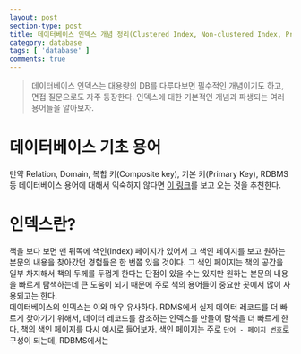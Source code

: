 ```yaml
---
layout: post
section-type: post
title: 데이터베이스 인덱스 개념 정리(Clustered Index, Non-clustered Index, Primary Index, Secondary Index 등..)
category: database
tags: [ 'database' ]
comments: true
---
```


> 데이터베이스 인덱스는 대용량의 DB를 다루다보면 필수적인 개념이기도 하고, 면접 질문으로도 자주 등장한다. 인덱스에 대한 기본적인 개념과 파생되는 여러 용어들을 알아보자.

# 데이터베이스 기초 용어

만약 Relation, Domain, 복합 키(Composite key), 기본 키(Primary Key), RDBMS 등 데이터베이스 용어에 대해서 익숙하지 않다면 [이 링크](https://wkdtjsgur100.github.io/database-terms/)를 보고 오는 것을 추천한다.

# 인덱스란?

책을 보다 보면 맨 뒤쪽에 색인(Index) 페이지가 있어서 그 색인 페이지를 보고 원하는 본문의 내용을 찾아갔던 경험들은 한 번쯤 있을 것이다. 그 색인 페이지는 책의 공간을 일부 차지해서 책의 두께를 두껍게 한다는 단점이 있을 수는 있지만 원하는 본문의 내용을 빠르게 탐색하는데 큰 도움이 되기 때문에 주로 책의 용어들이 중요한 곳에서 많이 사용되고는 한다.  
데이터베이스의 인덱스는 이와 매우 유사하다. RDMS에서 실제 데이터 레코드를 더 빠르게 찾아가기 위해서, 데이터 레코드를 참조하는 인덱스를 만들어 탐색을 더 빠르게 한다. 책의 색인 페이지를 다시 예시로 들어보자. 색인 페이지는 주로 `단어 - 페이지 번호`로 구성이 되는데, RDBMS에서는 
